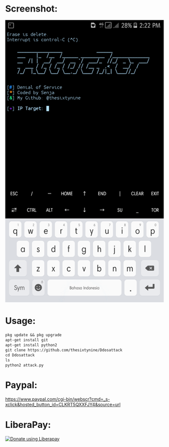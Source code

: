 # Screenshot:
![](./images/Screenshot.png)
# Usage:
```
pkg update && pkg upgrade
apt-get install git
apt-get install python2
git clone https://github.com/thesixtynine/Ddosattack
cd Ddosattack
ls
python2 attack.py
```
# Paypal:
https://www.paypal.com/cgi-bin/webscr?cmd=_s-xclick&hosted_button_id=CLKRT5QXXFJY4&source=url
# LiberaPay:
<noscript><a href="https://liberapay.com/thesixtynine/donate"><img alt="Donate using Liberapay" src="https://liberapay.com/assets/widgets/donate.svg"></a></noscript>

